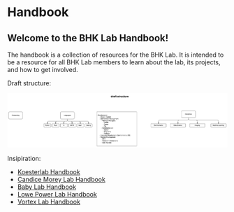 # Handbook

## Welcome to the BHK Lab Handbook!

The handbook is a collection of resources for the BHK Lab. It is intended to be a resource for all BHK Lab members to learn about the lab, its projects, and how to get involved.


Draft structure:

![alttext](diagrams/handbook_overview.drawio.png)

Insipiration: 

  - [Koesterlab Handbook](https://koesterlab.github.io/data-science-for-bioinfo/)
  - [Candice Morey Lab Handbook](https://ccmorey.github.io/labHandbook/)
  - [Baby Lab Handbook](https://mcmaster-baby-lab.github.io/handbook/)
  - [Lowe Power Lab Handbook](https://github.com/lowepowerlab/lab_handbook) 
  - [Vortex Lab Handbook](https://github.com/uw-vortex/VORTEX-handbook)
  
